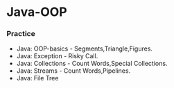 # Java-OOP

### Practice
- Java: OOP-basics - Segments,Triangle,Figures.
- Java: Exception - Risky Call.
- Java: Collections - Count Words,Special Collections.
- Java: Streams - Count Words,Pipelines.
- Java: File Tree
